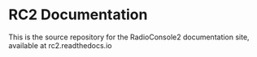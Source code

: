 # RC2 Documentation

This is the source repository for the RadioConsole2 documentation site, available at rc2.readthedocs.io